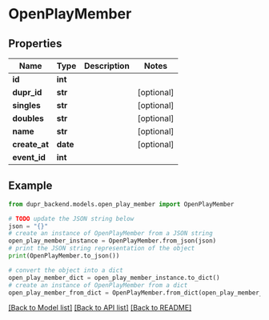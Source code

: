 # OpenPlayMember


## Properties

Name | Type | Description | Notes
------------ | ------------- | ------------- | -------------
**id** | **int** |  | 
**dupr_id** | **str** |  | [optional] 
**singles** | **str** |  | [optional] 
**doubles** | **str** |  | [optional] 
**name** | **str** |  | [optional] 
**create_at** | **date** |  | [optional] 
**event_id** | **int** |  | 

## Example

```python
from dupr_backend.models.open_play_member import OpenPlayMember

# TODO update the JSON string below
json = "{}"
# create an instance of OpenPlayMember from a JSON string
open_play_member_instance = OpenPlayMember.from_json(json)
# print the JSON string representation of the object
print(OpenPlayMember.to_json())

# convert the object into a dict
open_play_member_dict = open_play_member_instance.to_dict()
# create an instance of OpenPlayMember from a dict
open_play_member_from_dict = OpenPlayMember.from_dict(open_play_member_dict)
```
[[Back to Model list]](../README.md#documentation-for-models) [[Back to API list]](../README.md#documentation-for-api-endpoints) [[Back to README]](../README.md)


